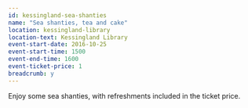 ```yaml
---
id: kessingland-sea-shanties
name: "Sea shanties, tea and cake"
location: kessingland-library
location-text: Kessingland Library
event-start-date: 2016-10-25
event-start-time: 1500
event-end-time: 1600
event-ticket-price: 1
breadcrumb: y
---
```


Enjoy some sea shanties, with refreshments included in the ticket price.
